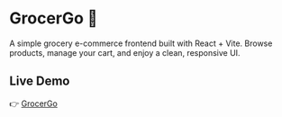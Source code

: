# GrocerGo 🛒

A simple grocery e-commerce frontend built with React + Vite. Browse products, manage your cart, and enjoy a clean, responsive UI.

## Live Demo
👉 [GrocerGo](https://grocers-go-qp8b.vercel.app/)
